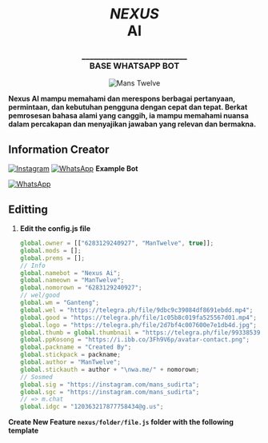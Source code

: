 <div align="center">
    <h1>
	    <i>NEXUS</i> </br> AI
    </h1>
    <h3>
        ___________________________</br>
        BASE WHATSAPP BOT
    </h3>
    <img src="https://telegra.ph/file/6400eac37bbd824d1682a.jpg" alt="Mans Twelve"/>
</div>

**Nexus AI mampu memahami dan merespons berbagai pertanyaan, permintaan, dan kebutuhan pengguna dengan cepat dan tepat. Berkat pemrosesan bahasa alami yang canggih, ia mampu memahami nuansa dalam percakapan dan menyajikan jawaban yang relevan dan bermakna.**

## Information Creator
[![Instagram](https://img.shields.io/badge/Instagram-fe4164?style=for-the-badge&logo=instagram&logoColor=white)](https://instagram.com/mans_sudirta)
[![WhatsApp](https://img.shields.io/badge/Facebook-20BEFF?style=for-the-badge&logo=WhatsApp&logoColor=white)](https://wa.me/6283129240927)
**Example Bot**

[![WhatsApp](https://img.shields.io/badge/Facebook-20BEFF?style=for-the-badge&logo=WhatsApp&logoColor=white)](https://wa.me/6285704926708)

## Editting

1. **Edit the config.js file**

   ```javascript
   global.owner = [["6283129240927", "ManTwelve", true]];
   global.mods = [];
   global.prems = [];
   // Info
   global.namebot = "Nexus Ai";
   global.nameown = "ManTwelve";
   global.nomorown = "6283129240927";
   // wel/good
   global.wm = "Ganteng";
   global.wel = "https://telegra.ph/file/9dbc9c39084df8691ebdd.mp4";
   global.good = "https://telegra.ph/file/1c05b8c019fa525567d01.mp4";
   global.logo = "https://telegra.ph/file/2d7bf4c007600e7e1db4d.jpg";
   global.thumb = global.thumbnail = "https://telegra.ph/file/99338539431b7fb74e7f9.jpg";
   global.ppKosong = "https://i.ibb.co/3Fh9V6p/avatar-contact.png";
   global.packname = "Created By";
   global.stickpack = packname;
   global.author = "ManTwelve";
   global.stickauth = author + "\nwa.me/" + nomorown;
   // Sosmed
   global.sig = "https://instagram.com/mans_sudirta";
   global.sgc = "https://instagram.com/mans_sudirta";
   // => m.chat
   global.idgc = "120363217877758434@g.us";
   ```

**Create New Feature `nexus/folder/file.js` folder with the following template**
